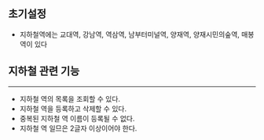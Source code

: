 ## 초기설정
- 지하철역에는 교대역, 강남역, 역삼역, 남부터미널역, 양재역, 양재시민의숲역, 매봉역이 있다


## 지하철 관련 기능
---
- 지하철 역의 목록을 조회할 수 있다.
- 지하철 역을 등록하고 삭제할 수 있다.
- 중복된 지하철 역 이름이 등록될 수 없다.
- 지하철 역 일므은 2글자 이상이어야 한다.
